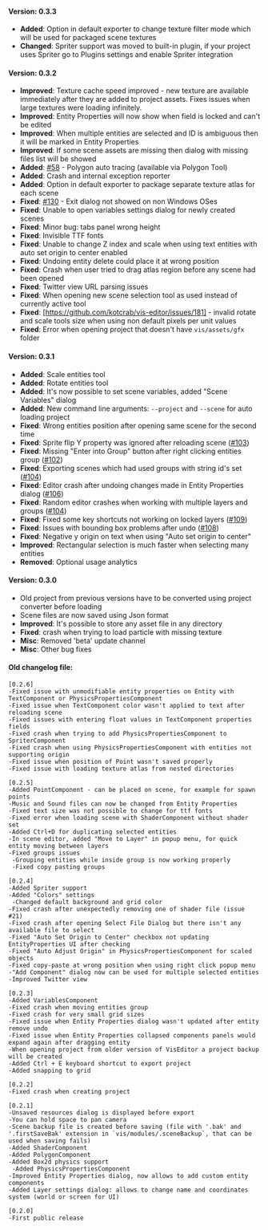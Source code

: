 #### Version: 0.3.3
- **Added**: Option in default exporter to change texture filter mode which will be used for packaged scene textures
- **Changed**: Spriter support was moved to built-in plugin, if your project uses Spriter go to Plugins settings and enable Spriter integration

#### Version: 0.3.2
- **Improved**: Texture cache speed improved - new texture are available immediately after they are added to project assets. Fixes issues when large textures were loading infinitely.
- **Improved**: Entity Properties will now show when field is locked and can't be edited
- **Improved**: When multiple entities are selected and ID is ambiguous then it will be marked in Entity Properties
- **Improved**: If some scene assets are missing then dialog with missing files list will be showed 
- **Added**: [#58](https://github.com/kotcrab/vis-editor/issues/58) - Polygon auto tracing (available via Polygon Tool)
- **Added**: Crash and internal exception reporter
- **Added**: Option in default exporter to package separate texture atlas for each scene
- **Fixed**: [#130](https://github.com/kotcrab/vis-editor/issues/130) - Exit dialog not showed on non Windows OSes
- **Fixed**: Unable to open variables settings dialog for newly created scenes
- **Fixed**: Minor bug: tabs panel wrong height
- **Fixed**: Invisible TTF fonts
- **Fixed**: Unable to change Z index and scale when using text entities with auto set origin to center enabled
- **Fixed**: Undoing entity delete could place it at wrong position
- **Fixed**: Crash when user tried to drag atlas region before any scene had been opened 
- **Fixed**: Twitter view URL parsing issues
- **Fixed**: When opening new scene selection tool as used instead of currently active tool
- **Fixed**: [https://github.com/kotcrab/vis-editor/issues/181] - invalid rotate and scale tools size when using non default pixels per unit values 
- **Fixed**: Error when opening project that doesn't have `vis/assets/gfx` folder

#### Version: 0.3.1
- **Added**: Scale entities tool
- **Added**: Rotate entities tool
- **Added**: It's now possible to set scene variables, added "Scene Variables" dialog
- **Added**: New command line arguments: `--project` and `--scene` for auto loading project 
- **Fixed**: Wrong entities position after opening same scene for the second time
- **Fixed**: Sprite flip Y property was ignored after reloading scene ([#103](https://github.com/kotcrab/vis-editor/issues/103))
- **Fixed**: Missing "Enter into Group" button after right clicking entities group ([#102](https://github.com/kotcrab/vis-editor/issues/102))
- **Fixed**: Exporting scenes which had used groups with string id's set ([#104](https://github.com/kotcrab/vis-editor/issues/104))
- **Fixed**: Editor crash after undoing changes made in Entity Properties dialog ([#106](https://github.com/kotcrab/vis-editor/issues/106))
- **Fixed**: Random editor crashes when working with multiple layers and groups ([#104](https://github.com/kotcrab/vis-editor/issues/104))
- **Fixed**: Fixed some key shortcuts not working on locked layers ([#109](https://github.com/kotcrab/vis-editor/issues/109))
- **Fixed**: Issues with bounding box problems after undo ([#108](https://github.com/kotcrab/vis-editor/issues/108))
- **Fixed**: Negative y origin on text when using "Auto set origin to center"  
- **Improved**: Rectangular selection is much faster when selecting many entities
- **Removed**: Optional usage analytics 

#### Version: 0.3.0
- Old project from previous versions have to be converted using project converter before loading
- Scene files are now saved using Json format
- **Improved**: It's possible to store any asset file in any directory
- **Fixed**: crash when trying to load particle with missing texture
- **Misc**: Removed 'beta' update channel
- **Misc**: Other bug fixes

#### Old changelog file:
```
[0.2.6]
-Fixed issue with unmodifiable entity properties on Entity with TextComponent or PhysicsPropertiesComponent
-Fixed issue when TextComponent color wasn't applied to text after reloading scene
-Fixed issues with entering float values in TextComponent properties fields
-Fixed crash when trying to add PhysicsPropertiesComponent to SpriterComponent
-Fixed crash when using PhysicsPropertiesComponent with entities not supporting origin
-Fixed issue when position of Point wasn't saved properly
-Fixed issue with loading texture atlas from nested directories

[0.2.5]
-Added PointComponent - can be placed on scene, for example for spawn points
-Music and Sound files can now be changed from Entity Properties
-Fixed text size was not possible to change for ttf fonts
-Fixed error when loading scene with ShaderComponent without shader set
-Added Ctrl+D for duplicating selected entities
-In scene editor, added "Move to Layer" in popup menu, for quick entity moving between layers
-Fixed groups issues
 -Grouping entities while inside group is now working properly
 -Fixed copy pasting groups

[0.2.4]
-Added Spriter support
-Added "Colors" settings
 -Changed default background and grid color
-Fixed crash after unexpectedly removing one of shader file (issue #21)
-Fixed crash after opening Select File Dialog but there isn't any available file to select
-Fixed "Auto Set Origin to Center" checkbox not updating EntityProperties UI after checking
-Fixed "Auto Adjust Origin" in PhysicsPropertiesComponent for scaled objects
-Fixed copy-paste at wrong position when using right click popup menu
-"Add Component" dialog now can be used for multiple selected entities
-Improved Twitter view

[0.2.3]
-Added VariablesComponent
-Fixed crash when moving entities group
-Fixed crash for very small grid sizes
-Fixed issue when Entity Properties dialog wasn't updated after entity remove undo
-Fixed issue when Entity Properties collapsed components panels would expand again after dragging entity
-When opening project from older version of VisEditor a project backup will be created
-Added Ctrl + E keyboard shortcut to export project
-Added snapping to grid

[0.2.2]
-Fixed crash when creating project

[0.2.1]
-Unsaved resources dialog is displayed before export
-You can hold space to pan camera
-Scene backup file is created before saving (file with '.bak' and '.firstSaveBak' extension in `vis/modules/.sceneBackup`, that can be used when saving fails)
-Added ShaderComponent
-Added PolygonComponent
-Added Box2d physics support
 -Added PhysicsPropertiesComponent
-Improved Entity Properties dialog, now allows to add custom entity components
-Added Layer settings dialog: allows to change name and coordinates system (world or screen for UI)

[0.2.0]
-First public release
```
